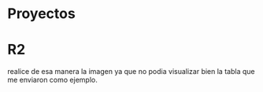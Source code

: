 # Proyectos

# R2
 realice de esa manera la imagen ya que no podia visualizar bien la tabla que me enviaron como ejemplo.
 